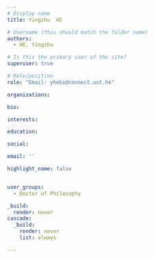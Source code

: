 ```yaml
---
# Display name
title: Yingzhu  HE

# Username (this should match the folder name)
authors:
  - HE, Yingzhu 

# Is this the primary user of the site?
superuser: true

# Role/position
role: "Email: yhebi@connect.ust.hk"

organizations:

bio:

interests:

education:

social:

email: ''

highlight_name: false


user_groups:
  - Doctor of Philosophy

_build:
  render: never
cascade:
  _build:
    render: never
    list: always

---
```

